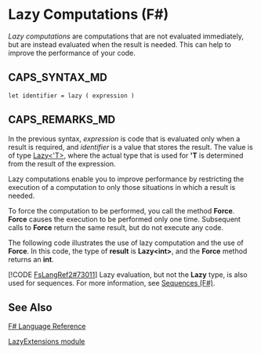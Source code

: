 # Lazy Computations (F#)

*Lazy computations* are computations that are not evaluated immediately, but are instead evaluated when the result is needed. This can help to improve the performance of your code.


## CAPS_SYNTAX_MD

```
let identifier = lazy ( expression )
```

## CAPS_REMARKS_MD
In the previous syntax, *expression* is code that is evaluated only when a result is required, and *identifier* is a value that stores the result. The value is of type [Lazy&lt;'T&gt;](http://msdn.microsoft.com/en-us/library/b29d0af5-6efb-4a55-a278-2662a4ecc489), where the actual type that is used for **'T** is determined from the result of the expression.

Lazy computations enable you to improve performance by restricting the execution of a computation to only those situations in which a result is needed.

To force the computation to be performed, you call the method **Force**. **Force** causes the execution to be performed only one time. Subsequent calls to **Force** return the same result, but do not execute any code.

The following code illustrates the use of lazy computation and the use of **Force**. In this code, the type of **result** is **Lazy&lt;int&gt;**, and the **Force** method returns an **int**.

[!CODE [FsLangRef2#73011](../CodeSnippet/VS_Snippets_Fsharp/fslangref2/FSharp/fs/lazy.fs#73011)]
    Lazy evaluation, but not the **Lazy** type, is also used for sequences. For more information, see [Sequences &#40;F&#35;&#41;](Sequences+%28F%23%29.md).


## See Also
[F&#35; Language Reference](F%23+Language+Reference.md)

[LazyExtensions module](http://msdn.microsoft.com/en-us/library/86671f40-84a0-402a-867d-ae596218d948)

